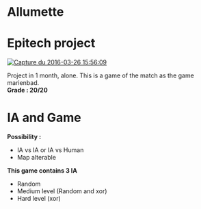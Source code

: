 # Allumette

# Epitech project
<a href="http://www.casimages.com/i/160326041110820054.png.html" target="_blank" title="Capture du 2016-03-26 15:56:09"><img src="http://nsa38.casimages.com/img/2016/03/26/160326041110820054.png" border="0" alt="Capture du 2016-03-26 15:56:09" /></a>


Project in 1 month, alone.
This is a game of the match as the game marienbad.<br />
<b>Grade : 20/20</b>

# IA and Game

<b>Possibility :</b> <br>
- IA vs IA or IA vs Human <br />
- Map alterable <br />

<b>This game contains 3 IA</b><br >

- Random <br >
- Medium level (Random and xor) <br >
- Hard level (xor) <br >



